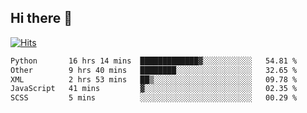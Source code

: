 ## Hi there 👋

<!--
**alihaqberdi/alihaqberdi** is a ✨ _special_ ✨ repository because its `README.md` (this file) appears on your GitHub profile.

Here are some ideas to get you started:

- 🔭 I’m currently working on ...
- 🌱 I’m currently learning ...
- 👯 I’m looking to collaborate on ...
- 🤔 I’m looking for help with ...
- 💬 Ask me about ...
- 📫 How to reach me: ...
- 😄 Pronouns: ...
- ⚡ Fun fact: ...
-->

[![Hits](https://hits.sh/github.com/alihaqberdi.svg)](https://hits.sh/github.com/alihaqberdi/)

<!--START_SECTION:waka-->

```txt
Python       16 hrs 14 mins  █████████████▓░░░░░░░░░░░   54.81 %
Other        9 hrs 40 mins   ████████░░░░░░░░░░░░░░░░░   32.65 %
XML          2 hrs 53 mins   ██▒░░░░░░░░░░░░░░░░░░░░░░   09.78 %
JavaScript   41 mins         ▓░░░░░░░░░░░░░░░░░░░░░░░░   02.35 %
SCSS         5 mins          ░░░░░░░░░░░░░░░░░░░░░░░░░   00.29 %
```

<!--END_SECTION:waka-->
